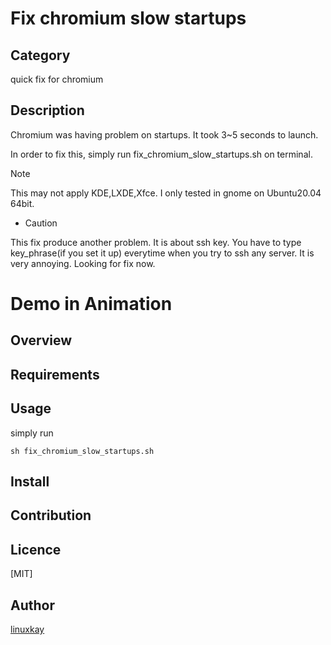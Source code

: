 # Fix chromium slow startups

## Category

 quick fix for chromium

## Description

 Chromium was having problem on startups. It took 3~5 seconds to launch. 

 In order to fix this, simply run fix_chromium_slow_startups.sh on terminal.

 Note

 This may not apply KDE,LXDE,Xfce. I only tested in gnome on Ubuntu20.04 64bit.

 * Caution

 This fix produce another problem. It is about ssh key. You have to type key_phrase(if you set it up) everytime when you try to ssh any server. It is very annoying. Looking for fix now.

# Demo in Animation

## Overview

## Requirements

## Usage

simply run

`sh fix_chromium_slow_startups.sh`

## Install

## Contribution

## Licence
[MIT]

## Author

[linuxkay](https://github.com/linuxkay)
